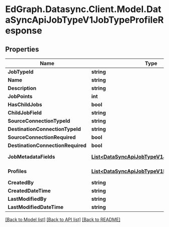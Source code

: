 # EdGraph.Datasync.Client.Model.DataSyncApiJobTypeV1JobTypeProfileResponse

## Properties

Name | Type | Description | Notes
------------ | ------------- | ------------- | -------------
**JobTypeId** | **string** |  | [optional] 
**Name** | **string** |  | [optional] 
**Description** | **string** |  | [optional] 
**JobPoints** | **int** |  | [optional] 
**HasChildJobs** | **bool** |  | [optional] 
**ChildJobField** | **string** |  | [optional] 
**SourceConnectionTypeId** | **string** |  | [optional] 
**DestinationConnectionTypeId** | **string** |  | [optional] 
**SourceConnectionRequired** | **bool** |  | [optional] 
**DestinationConnectionRequired** | **bool** |  | [optional] 
**JobMetadataFields** | [**List&lt;DataSyncApiJobTypeV1JobMetadataField&gt;**](DataSyncApiJobTypeV1JobMetadataField.md) |  | [optional] [readonly] 
**Profiles** | [**List&lt;DataSyncApiJobTypeV1Profile&gt;**](DataSyncApiJobTypeV1Profile.md) |  | [optional] [readonly] 
**CreatedBy** | **string** |  | [optional] 
**CreatedDateTime** | **string** |  | [optional] 
**LastModifiedBy** | **string** |  | [optional] 
**LastModifiedDateTime** | **string** |  | [optional] 

[[Back to Model list]](../README.md#documentation-for-models) [[Back to API list]](../README.md#documentation-for-api-endpoints) [[Back to README]](../README.md)

